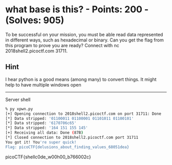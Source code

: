 # what base is this? - Points: 200 - (Solves: 905)

To be successful on your mission, you must be able read data
represented in different ways, such as hexadecimal or binary.
Can you get the flag from this program to prove you are ready?
Connect with nc 2018shell2.picoctf.com 31711.

## Hint

I hear python is a good means (among many) to convert things.
It might help to have multiple windows open

---

Server shell

```sh
% py xpwn.py
[+] Opening connection to 2018shell2.picoctf.com on port 31711: Done
[*] Data stripped: '01100011 01100001 01101011 01100101'
[*] Data stripped: '6170706c65'
[*] Data stripped: '164 151 155 145'
[+] Receiving all data: Done (87B)
[*] Closed connection to 2018shell2.picoctf.com port 31711
You got it! You're super quick!
Flag: picoCTF{delusions_about_finding_values_68051dea}
```

picoCTF{shellc0de_w00h00_b766002c}
